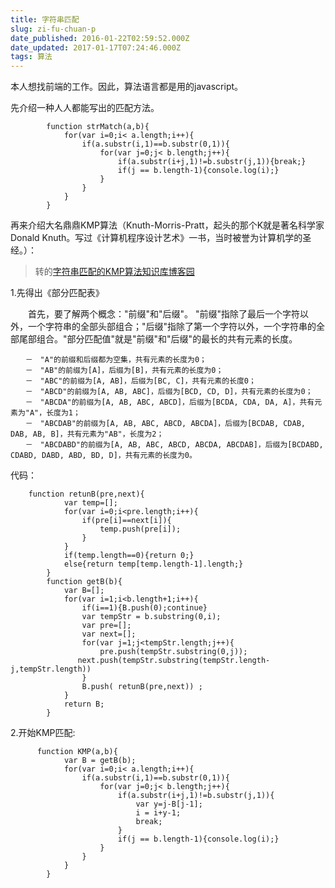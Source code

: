 ```yaml
---
title: 字符串匹配
slug: zi-fu-chuan-p
date_published: 2016-01-22T02:59:52.000Z
date_updated: 2017-01-17T07:24:46.000Z
tags: 算法
---
```


本人想找前端的工作。因此，算法语言都是用的javascript。

先介绍一种人人都能写出的匹配方法。

            function strMatch(a,b){
                for(var i=0;i< a.length;i++){
                    if(a.substr(i,1)==b.substr(0,1)){
                        for(var j=0;j< b.length;j++){
                            if(a.substr(i+j,1)!=b.substr(j,1)){break;}
                            if(j == b.length-1){console.log(i);}
                        }
                    }
                }
            }
    

再来介绍大名鼎鼎KMP算法（Knuth-Morris-Pratt，起头的那个K就是著名科学家Donald Knuth。写过《计算机程序设计艺术》一书，当时被誉为计算机学的圣经。）：

> 转的[字符串匹配的KMP算法知识库博客园](http://kb.cnblogs.com/page/176818/)

1.先得出《部分匹配表》

　　首先，要了解两个概念："前缀"和"后缀"。 "前缀"指除了最后一个字符以外，一个字符串的全部头部组合；"后缀"指除了第一个字符以外，一个字符串的全部尾部组合。"部分匹配值"就是"前缀"和"后缀"的最长的共有元素的长度。

    　　－　"A"的前缀和后缀都为空集，共有元素的长度为0；
    　　－　"AB"的前缀为[A]，后缀为[B]，共有元素的长度为0；
    　　－　"ABC"的前缀为[A, AB]，后缀为[BC, C]，共有元素的长度0；
    　　－　"ABCD"的前缀为[A, AB, ABC]，后缀为[BCD, CD, D]，共有元素的长度为0；
    　　－　"ABCDA"的前缀为[A, AB, ABC, ABCD]，后缀为[BCDA, CDA, DA, A]，共有元素为"A"，长度为1；
    　　－　"ABCDAB"的前缀为[A, AB, ABC, ABCD, ABCDA]，后缀为[BCDAB, CDAB, DAB, AB, B]，共有元素为"AB"，长度为2；
    　　－　"ABCDABD"的前缀为[A, AB, ABC, ABCD, ABCDA, ABCDAB]，后缀为[BCDABD, CDABD, DABD, ABD, BD, D]，共有元素的长度为0。
    

代码：

        function retunB(pre,next){
                var temp=[];
                for(var i=0;i<pre.length;i++){
                    if(pre[i]==next[i]){
                        temp.push(pre[i]);
                    }
                }
                if(temp.length==0){return 0;}
                else{return temp[temp.length-1].length;}
            }
            function getB(b){
                var B=[];
                for(var i=1;i<b.length+1;i++){
                    if(i==1){B.push(0);continue}
                    var tempStr = b.substring(0,i);
                    var pre=[];
                    var next=[];
                    for(var j=1;j<tempStr.length;j++){
                        pre.push(tempStr.substring(0,j));
                   next.push(tempStr.substring(tempStr.length-j,tempStr.length))
                    }
                    B.push( retunB(pre,next)) ;
                }
                return B;
            }
    

2.开始KMP匹配:

          function KMP(a,b){
                var B = getB(b);
                for(var i=0;i< a.length;i++){
                    if(a.substr(i,1)==b.substr(0,1)){
                        for(var j=0;j< b.length;j++){
                            if(a.substr(i+j,1)!=b.substr(j,1)){
                                var y=j-B[j-1];
                                i = i+y-1;
                                break;
                            }
                            if(j == b.length-1){console.log(i);}
                        }
                    }
                }
            }
    
